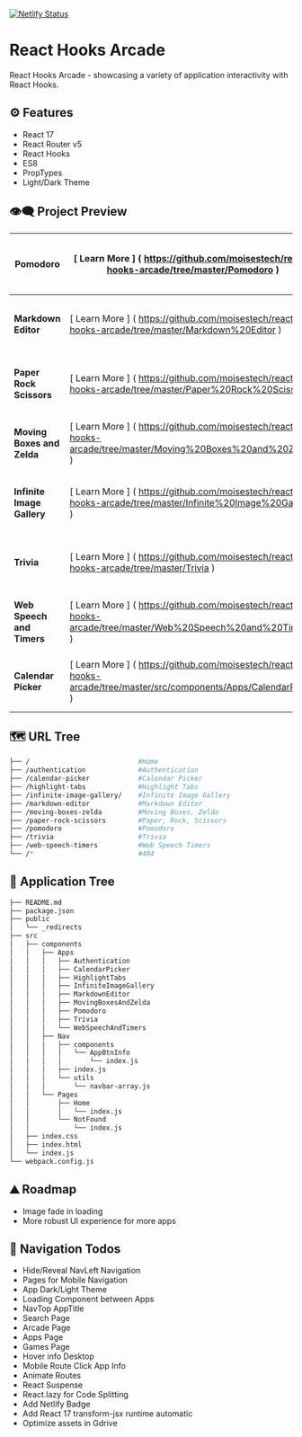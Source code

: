 [![Netlify Status](https://api.netlify.com/api/v1/badges/28a020e6-12ea-4c99-9872-f27429ec6ff3/deploy-status)](https://app.netlify.com/sites/react-hooks-arcade/deploys)

# React Hooks Arcade

React Hooks Arcade - showcasing a variety of application interactivity with React Hooks.

## ⚙ Features

- React 17
- React Router v5
- React Hooks
- ES8
- PropTypes
- Light/Dark Theme

## 👁️‍🗨️ Project Preview

| **Pomodoro**               | [ Learn More ] ( https://github.com/moisestech/react-hooks-arcade/tree/master/Pomodoro )                           | [ View Demo ] () Coming Soon! |     |     |
| -------------------------- | ------------------------------------------------------------------------------------------------------------------ | ----------------------------- | --- | --- |
| **Markdown Editor**        | [ Learn More ] ( https://github.com/moisestech/react-hooks-arcade/tree/master/Markdown%20Editor )                  | [ View Demo ] () Coming Soon! |     |     |
| **Paper Rock Scissors**    | [ Learn More ] ( https://github.com/moisestech/react-hooks-arcade/tree/master/Paper%20Rock%20Scissors )            | [ View Demo ] () Coming Soon! |     |     |
| **Moving Boxes and Zelda** | [ Learn More ] ( https://github.com/moisestech/react-hooks-arcade/tree/master/Moving%20Boxes%20and%20Zelda )       | [ View Demo ] () Coming Soon! |     |     |
| **Infinite Image Gallery** | [ Learn More ] ( https://github.com/moisestech/react-hooks-arcade/tree/master/Infinite%20Image%20Gallery )         | [ View Demo ] () Coming Soon! |     |     |
| **Trivia**                 | [ Learn More ] ( https://github.com/moisestech/react-hooks-arcade/tree/master/Trivia )                             | [ View Demo ] () Coming Soon! |     |     |
| **Web Speech and Timers**  | [ Learn More ] ( https://github.com/moisestech/react-hooks-arcade/tree/master/Web%20Speech%20and%20Timers )        | [ View Demo ] () Coming Soon! |     |     |
| **Calendar Picker**        | [ Learn More ] ( https://github.com/moisestech/react-hooks-arcade/tree/master/src/components/Apps/CalendarPicker ) | [ View Demo ] () Coming Soon! |     |     |

## 🗺 URL Tree

```bash
├── /                           #Home
├── /authentication             #Authentication
├── /calendar-picker            #Calendar Picker
├── /highlight-tabs             #Highlight Tabs
├── /infinite-image-gallery/    #Infinite Image Gallery
├── /markdown-editor            #Markdown Editor
├── /moving-boxes-zelda         #Moving Boxes, Zelda
├── /paper-rock-scissors        #Paper, Rock, Scissors
├── /pomodoro                   #Pomodoro
├── /trivia                     #Trivia
├── /web-speech-timers          #Web Speech Timers
└── /*                          #404
```

## 🌿 Application Tree

```bash
├── README.md
├── package.json
├── public
│   └── _redirects
├── src
│   ├── components
│   │   ├── Apps
│   │   │   ├── Authentication
│   │   │   ├── CalendarPicker
│   │   │   ├── HighlightTabs
│   │   │   ├── InfiniteImageGallery
│   │   │   ├── MarkdownEditor
│   │   │   ├── MovingBoxesAndZelda
│   │   │   ├── Pomodoro
│   │   │   ├── Trivia
│   │   │   └── WebSpeechAndTimers
│   │   ├── Nav
│   │   │   ├── components
│   │   │   │   └── AppBtnInfo
│   │   │   │       └── index.js
│   │   │   ├── index.js
│   │   │   └── utils
│   │   │       └── navbar-array.js
│   │   └── Pages
│   │       ├── Home
│   │       │   └── index.js
│   │       └── NotFound
│   │           └── index.js
│   ├── index.css
│   ├── index.html
│   └── index.js
└── webpack.config.js
```

## ⛰️ Roadmap

- Image fade in loading
- More robust UI experience for more apps

## 📝 Navigation Todos

- Hide/Reveal NavLeft Navigation
- Pages for Mobile Navigation
- App Dark/Light Theme
- Loading Component between Apps
- NavTop AppTitle
- Search Page
- Arcade Page
- Apps Page
- Games Page
- Hover info Desktop
- Mobile Route Click App Info
- Animate Routes
- React Suspense
- React.lazy for Code Splitting
- Add Netlify Badge
- Add React 17 transform-jsx runtime automatic
- Optimize assets in Gdrive
